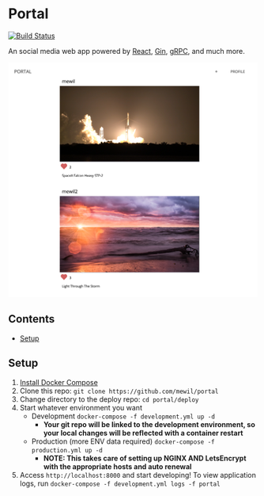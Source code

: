 # Portal

[![Build Status](https://travis-ci.org/mewil/portal.svg?branch=master)](https://travis-ci.org/mewil/portal)

An social media web app powered by [React](https://reactjs.org/), [Gin](https://github.com/gin-gonic/gin), [gRPC](https://grpc.io/), and much more.

![alt text](https://github.com/mewil/portal/blob/master/feed.png "Portal Feed")

## Contents

* [Setup](#setup)

## Setup

1. [Install Docker Compose](https://docs.docker.com/compose/install/)
2. Clone this repo: `git clone https://github.com/mewil/portal`
3. Change directory to the deploy repo: `cd portal/deploy`
4. Start whatever environment you want
    * Development `docker-compose -f development.yml up -d`
        * **Your git repo will be linked to the development environment, so your local changes will be reflected with a container restart**
    * Production (more ENV data required) `docker-compose -f production.yml up -d`
        * **NOTE: This takes care of setting up NGINX AND LetsEncrypt with the appropriate hosts and auto renewal**
5. Access `http://localhost:8000` and start developing! To view application logs, run `docker-compose -f development.yml logs -f portal`
